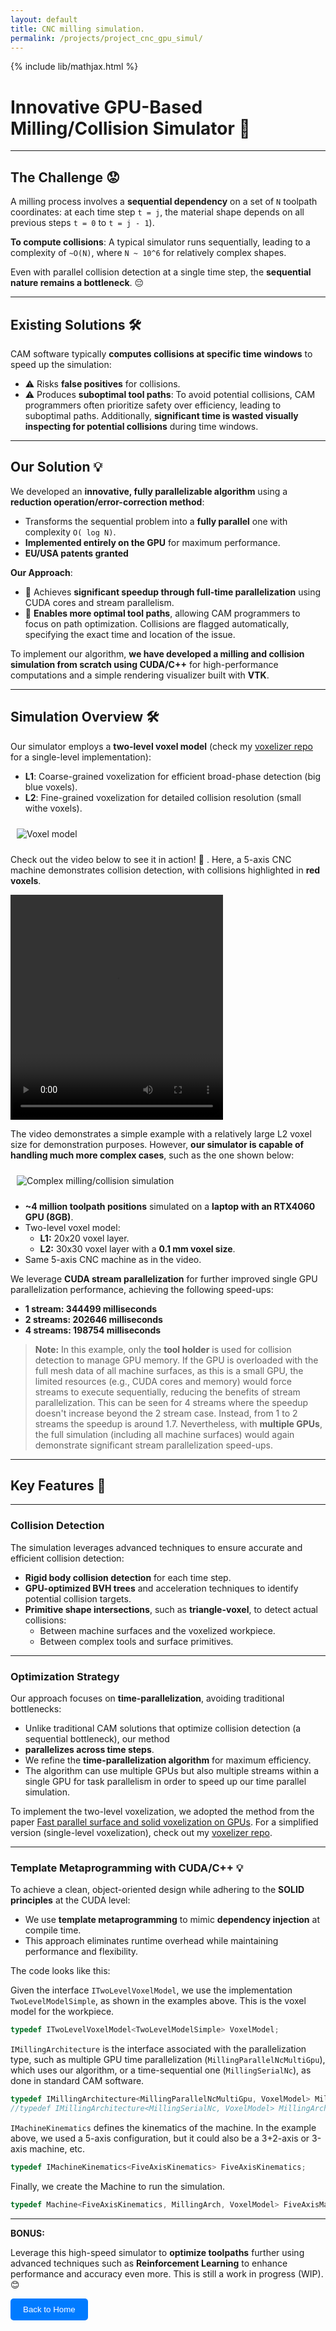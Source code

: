 ```yaml
---
layout: default
title: CNC milling simulation. 
permalink: /projects/project_cnc_gpu_simul/
---
```

{% include lib/mathjax.html %}

# Innovative GPU-Based Milling/Collision Simulator 🚀

---

## The Challenge 😟

A milling process involves a **sequential dependency** on a set of ```N``` toolpath coordinates: at each time step 
```t = j```, the material shape depends on all previous steps  ```t = 0``` to ```t = j - 1```).

**To compute collisions**: A typical simulator runs sequentially, leading to a complexity of ```~O(N)```, where 
```N ~ 10^6``` for relatively complex shapes.

Even with parallel collision detection at a single time step, the **sequential nature remains a bottleneck**. 😔

---

## Existing Solutions 🛠️  

CAM software typically **computes collisions at specific time windows** to speed up the simulation:

- ⚠️ Risks **false positives** for collisions.  
- ⚠️ Produces **suboptimal tool paths**: To avoid potential collisions, CAM programmers often prioritize safety over 
  efficiency, leading to suboptimal paths. Additionally, **significant time is wasted visually inspecting for potential 
  collisions** during time windows.

---

## Our Solution 💡

We developed an **innovative, fully parallelizable algorithm** using a **reduction operation/error-correction method**:  

- Transforms the sequential problem into a **fully parallel** one with complexity ```O( log N)```.  
- **Implemented entirely on the GPU** for maximum performance.
- **EU/USA patents granted** 

**Our Approach**:

- 🚀 Achieves **significant speedup through full-time parallelization** using CUDA cores and stream parallelism.
- 🚀 **Enables more optimal tool paths**, allowing CAM programmers to focus on path optimization. Collisions are flagged 
  automatically, specifying the exact time and location of the issue. 

To implement our algorithm, **we have developed a milling and collision simulation from scratch using CUDA/C++** for 
high-performance computations and a simple rendering visualizer built with **VTK**.

---

## Simulation Overview 🛠️  
Our simulator employs a **two-level voxel model** (check my [voxelizer repo](https://gitlab.com/ivandiegorodriguez/gpumeshvoxelization)
for a single-level implementation):  
- **L1**: Coarse-grained voxelization for efficient broad-phase detection (big blue voxels).  
- **L2**: Fine-grained voxelization for detailed collision resolution (small withe voxels).

<div class="lightbox-image">
    <img src="../../assets/img/two_level_voxel_model.png" alt="Voxel model">
</div>

Check out the video below to see it in action! 🎥 . Here, a 5-axis CNC machine demonstrates collision detection, 
with collisions highlighted in **red voxels**.

<html lang="en">
<head>
    <meta charset="UTF-8">
    <meta name="viewport" content="width=device-width, initial-scale=1.0">
    <title>Video Section Example</title>
    <style>
        /* Styles for the video container */
        .video-container {
            text-align: left;
            margin: 10px 0;
        }
    </style>
</head>
<body>
    <!-- Video Section -->
    <div class="video-container">
        <video width="340" height="360" controls>
            <source src="../../assets/videos/cnc_simul.webm" type="video/webm">
            Your browser does not support the video tag.
        </video>
    </div>
</body>
</html>


The video demonstrates a simple example with a relatively large L2 voxel size for demonstration purposes. 
However, **our simulator is capable of handling much more complex cases**, such as the one shown below:

<div class="lightbox-image">
    <img src="../../assets/img/henhis_face.png" alt="Complex milling/collision simulation">
</div>


- **~4 million toolpath positions** simulated on a **laptop with an RTX4060 GPU (8GB)**.  
- Two-level voxel model:  
  - **L1:** 20x20 voxel layer.  
  - **L2:** 30x30 voxel layer with a **0.1 mm voxel size**.  
- Same 5-axis CNC machine as in the video.  

We leverage **CUDA stream parallelization** for further improved single GPU parallelization performance, achieving the 
following speed-ups:

- **1 stream: 344499 milliseconds**  
- **2 streams: 202646 milliseconds**   
- **4 streams: 198754 milliseconds**   

> **Note:** In this example, only the **tool holder** is used for collision detection to manage GPU memory. 
> If the GPU is overloaded with the full mesh data of all machine surfaces, as this is a small GPU, 
> the limited resources (e.g., CUDA cores and memory) would force streams to execute sequentially, reducing the 
> benefits of stream  parallelization. This can be seen for 4 streams where the speedup doesn't increase beyond the 
> 2 stream case. Instead, from 1 to 2 streams the speedup is around 1.7. Nevertheless, with **multiple GPUs**, the full 
> simulation (including all machine surfaces) would again demonstrate significant stream parallelization speed-ups.  

---

## Key Features 🌟  

---

### Collision Detection  
The simulation leverages advanced techniques to ensure accurate and efficient collision detection:  
- **Rigid body collision detection** for each time step.  
- **GPU-optimized BVH trees** and acceleration techniques to identify potential collision targets.  
- **Primitive shape intersections**, such as **triangle-voxel**, to detect actual collisions:
  - Between machine surfaces and the voxelized workpiece.  
  - Between complex tools and surface primitives.  

---

### Optimization Strategy  
Our approach focuses on **time-parallelization**, avoiding traditional bottlenecks:  
- Unlike traditional CAM solutions that optimize collision detection (a sequential bottleneck), our method 
- **parallelizes across time steps**.  
- We refine the **time-parallelization algorithm** for maximum efficiency.
- The algorithm can use multiple GPUs but also multiple streams within a single GPU for task parallelism in order to
  speed up our time parallel simulation.

To implement the two-level voxelization, we adopted the method from the paper 
[Fast parallel surface and solid voxelization on GPUs](https://dl.acm.org/doi/abs/10.1145/1882261.1866201). For a simplified version (single-level voxelization), 
check out my [voxelizer repo](https://gitlab.com/ivandiegorodriguez/gpumeshvoxelization).  

---

### Template Metaprogramming with CUDA/C++ 💡  

To achieve a clean, object-oriented design while adhering to the **SOLID principles** at the CUDA level:

- We use **template metaprogramming** to mimic **dependency injection** at compile time.
- This approach eliminates runtime overhead while maintaining performance and flexibility.

The code looks like this:

Given the interface `ITwoLevelVoxelModel`, we use the implementation `TwoLevelModelSimple`, as shown in the examples 
above. This is the voxel model for the workpiece.

```cpp
typedef ITwoLevelVoxelModel<TwoLevelModelSimple> VoxelModel;
```

`IMillingArchitecture` is the interface associated with the parallelization type, such as multiple GPU time 
parallelization (`MillingParallelNcMultiGpu`), which uses our algorithm, or a time-sequential one (`MillingSerialNc`), 
as done in standard CAM software.

``` cpp
typedef IMillingArchitecture<MillingParallelNcMultiGpu, VoxelModel> MillingArch;     
//typedef IMillingArchitecture<MillingSerialNc, VoxelModel> MillingArch;   
```

`IMachineKinematics` defines the kinematics of the machine. In the example above, we used a 5-axis configuration, but 
it could also be a 3+2-axis or 3-axis machine, etc.

``` cpp
typedef IMachineKinematics<FiveAxisKinematics> FiveAxisKinematics;
```

Finally, we create the Machine to run the simulation.

``` cpp
typedef Machine<FiveAxisKinematics, MillingArch, VoxelModel> FiveAxisMachine;
```

---

**BONUS:** 

Leverage this high-speed simulator to **optimize toolpaths** further using advanced techniques such as 
**Reinforcement Learning** to enhance performance and accuracy even more. This is still a work in progress (WIP). 😊


<a href="/ivan-homepage/">
    <button style="padding:10px 20px; background-color:#007BFF; color:white; border:none; border-radius:5px; cursor:pointer;">
        Back to Home
    </button>
</a>



<!-- Place this code block at the end of your Markdown file -->
<style>
    .lightbox-image {
        display: inline-block;
        margin: 10px;
        cursor: pointer;
    }
    
    .lightbox-image img {
        max-width: 300px;
        transition: transform 0.3s ease;
        display: block;
    }
    
    .lightbox-image img:hover {
        transform: scale(1.05);
    }
    
    #global-lightbox {
        display: none;
        position: fixed;
        z-index: 9999;
        left: 0;
        top: 0;
        width: 100%;
        height: 100%;
        background-color: rgba(0, 0, 0, 0.9);
        justify-content: center;
        align-items: center;
    }
    
    #global-lightbox img {
        max-width: 90%;
        max-height: 90vh;
        object-fit: contain;
    }
    
    #lightbox-close {
        position: absolute;
        top: 20px;
        right: 30px;
        color: white;
        font-size: 30px;
        cursor: pointer;
        font-weight: bold;
    }
</style>

<!-- Single lightbox container for all images -->
<div id="global-lightbox">
    <span id="lightbox-close">&times;</span>
    <img id="lightbox-current-image" src="" alt="">
</div>

<script>
    // Create lightbox container if it doesn't exist
    if (!document.getElementById('global-lightbox')) {
        const lightboxHTML = `
            <div id="global-lightbox">
                <span id="lightbox-close">&times;</span>
                <img id="lightbox-current-image" src="" alt="">
            </div>
        `;
        document.body.insertAdjacentHTML('beforeend', lightboxHTML);
    }

    // Initialize lightbox functionality
    function initializeLightbox() {
        const lightbox = document.getElementById('global-lightbox');
        const lightboxImage = document.getElementById('lightbox-current-image');
        const closeBtn = document.getElementById('lightbox-close');

        // Add click handlers to all lightbox images
        document.querySelectorAll('.lightbox-image img').forEach(img => {
            img.addEventListener('click', function() {
                lightbox.style.display = 'flex';
                lightboxImage.src = this.src;
                lightboxImage.alt = this.alt;
            });
        });

        // Close handlers
        closeBtn.addEventListener('click', () => lightbox.style.display = 'none');
        lightbox.addEventListener('click', (e) => {
            if (e.target === lightbox) lightbox.style.display = 'none';
        });
    }

    // Initialize when the page loads
    if (document.readyState === 'loading') {
        document.addEventListener('DOMContentLoaded', initializeLightbox);
    } else {
        initializeLightbox();
    }
</script>
